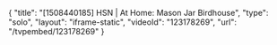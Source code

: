 {
    "title": "[1508440185] HSN | At Home: Mason Jar Birdhouse",
    "type": "solo",
    "layout": "iframe-static",
    "videoId": "123178269",
    "url": "\/tvpembed\/123178269"
}